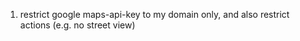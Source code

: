 1. restrict google maps-api-key to my domain only, 
  and also restrict actions (e.g. no street view)
